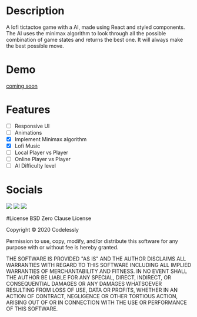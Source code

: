 # Description

A lofi tictactoe game with a AI, made using React and styled components. The AI uses the minimax algorithm to look through all the possible combination of game states and returns the best one. It will always make the best possible move.

# Demo

[coming soon]()

# Features

- [ ] Responsive UI
- [ ] Animations
- [x] Implement Minimax algorithm
- [x] Lofi Music
- [ ] Local Player vs Player
- [ ] Online Player vs Player
- [ ] AI Difficulty level

# Socials

[<img src="https://raw.githubusercontent.com/paulrobertlloyd/socialmediaicons/main/linkedin-48x48.png">](https://www.linkedin.com/in/mitchell-oliver-2154511b2)
[<img src="https://raw.githubusercontent.com/paulrobertlloyd/socialmediaicons/main/github-48x48.png">](https://github.com/Mitch4sho)
[<img src="https://raw.githubusercontent.com/paulrobertlloyd/socialmediaicons/main/twitter-48x48.png">](https://twitter.com/Mitchforsure)

#License
BSD Zero Clause License

Copyright © 2020 Codelessly

Permission to use, copy, modify, and/or distribute this software for any
purpose with or without fee is hereby granted.

THE SOFTWARE IS PROVIDED "AS IS" AND THE AUTHOR DISCLAIMS ALL WARRANTIES WITH
REGARD TO THIS SOFTWARE INCLUDING ALL IMPLIED WARRANTIES OF MERCHANTABILITY
AND FITNESS. IN NO EVENT SHALL THE AUTHOR BE LIABLE FOR ANY SPECIAL, DIRECT,
INDIRECT, OR CONSEQUENTIAL DAMAGES OR ANY DAMAGES WHATSOEVER RESULTING FROM
LOSS OF USE, DATA OR PROFITS, WHETHER IN AN ACTION OF CONTRACT, NEGLIGENCE OR
OTHER TORTIOUS ACTION, ARISING OUT OF OR IN CONNECTION WITH THE USE OR
PERFORMANCE OF THIS SOFTWARE.
